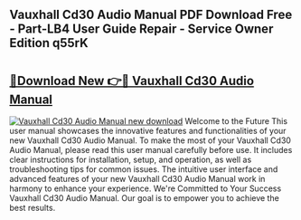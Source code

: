 ## Vauxhall Cd30 Audio Manual PDF Download Free - Part-LB4 User Guide Repair - Service Owner Edition q55rK

# <h2><a href="http://bc56771.oget.top/?id=Vauxhall+Cd30+Audio+Manual">🔗Download New 👉🔴 Vauxhall Cd30 Audio Manual</a></h2>

[![Vauxhall Cd30 Audio Manual new download](https://i.imgur.com/5g1atiW.png)](http://bc56771.oget.top/?id=Vauxhall+Cd30+Audio+Manual)
Welcome to the Future This user manual showcases the innovative features and functionalities of your new Vauxhall Cd30 Audio Manual. To make the most of your Vauxhall Cd30 Audio Manual, please read this user manual carefully before use. It includes clear instructions for installation, setup, and operation, as well as troubleshooting tips for common issues. The intuitive user interface and advanced features of your new Vauxhall Cd30 Audio Manual work in harmony to enhance your experience. We're Committed to Your Success Vauxhall Cd30 Audio Manual. Our goal is to empower you to achieve the best results.
